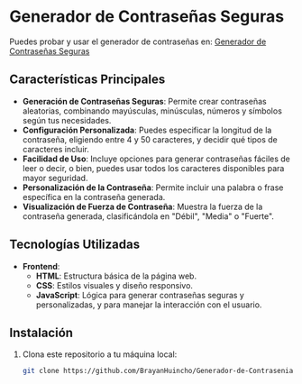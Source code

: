 # Generador de Contraseñas Seguras

Puedes probar y usar el generador de contraseñas en: [Generador de Contraseñas Seguras](https://github.com/BrayanHuincho/Generador-de-Contraseñas-Seguras)

## Características Principales

- **Generación de Contraseñas Seguras**: Permite crear contraseñas aleatorias, combinando mayúsculas, minúsculas, números y símbolos según tus necesidades.
- **Configuración Personalizada**: Puedes especificar la longitud de la contraseña, eligiendo entre 4 y 50 caracteres, y decidir qué tipos de caracteres incluir.
- **Facilidad de Uso**: Incluye opciones para generar contraseñas fáciles de leer o decir, o bien, puedes usar todos los caracteres disponibles para mayor seguridad.
- **Personalización de la Contraseña**: Permite incluir una palabra o frase específica en la contraseña generada.
- **Visualización de Fuerza de Contraseña**: Muestra la fuerza de la contraseña generada, clasificándola en "Débil", "Media" o "Fuerte".

## Tecnologías Utilizadas

- **Frontend**:
  - **HTML**: Estructura básica de la página web.
  - **CSS**: Estilos visuales y diseño responsivo.
  - **JavaScript**: Lógica para generar contraseñas seguras y personalizadas, y para manejar la interacción con el usuario.

## Instalación

1. Clona este repositorio a tu máquina local:
   ```bash
   git clone https://github.com/BrayanHuincho/Generador-de-Contrasenias-Seguras.git
